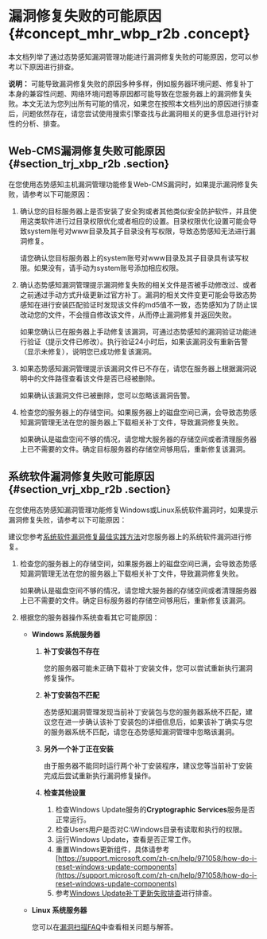 # 漏洞修复失败的可能原因 {#concept_mhr_wbp_r2b .concept}

本文档列举了通过态势感知漏洞管理功能进行漏洞修复失败的可能原因，您可以参考以下原因进行排查。

**说明：** 可能导致漏洞修复失败的原因多种多样，例如服务器环境问题、修复补丁本身的兼容性问题、网络环境问题等原因都可能导致在您服务器上的漏洞修复失败。本文无法为您列出所有可能的情况，如果您在按照本文档列出的原因进行排查后，问题依然存在，请您尝试使用搜索引擎查找与此漏洞相关的更多信息进行针对性的分析、排查。

## Web-CMS漏洞修复失败可能原因 {#section_trj_xbp_r2b .section}

在您使用态势感知主机漏洞管理功能修复Web-CMS漏洞时，如果提示漏洞修复失败，请参考以下可能原因：

1.  确认您的目标服务器上是否安装了安全狗或者其他类似安全防护软件，并且使用这类软件进行过目录权限优化或者相应的设置。目录权限优化设置可能会导致system账号对www目录及其子目录没有写权限，导致态势感知无法进行漏洞修复。

    请您确认您目标服务器上的system账号对www目录及其子目录具有读写权限。如果没有，请手动为system账号添加相应权限。

2.  确认态势感知漏洞管理提示漏洞修复失败的相关文件是否被手动修改过、或者之前通过手动方式升级更新过官方补丁。漏洞的相关文件变更可能会导致态势感知在进行安装匹配验证时发现该文件的md5值不一致，态势感知为了防止误改动您的文件，不会擅自修改该文件，从而停止漏洞修复并返回失败。

    如果您确认已在服务器上手动修复该漏洞，可通过态势感知的漏洞验证功能进行验证（提示文件已修改）。执行验证24小时后，如果该漏洞没有重新告警（显示未修复），说明您已成功修复该漏洞。

3.  如果态势感知漏洞管理提示该漏洞文件已不存在，请您在服务器上根据漏洞说明中的文件路径查看该文件是否已经被删除。

    如果确认该漏洞文件已被删除，您可以忽略该漏洞告警。

4.  检查您的服务器上的存储空间。如果服务器上的磁盘空间已满，会导致态势感知漏洞管理无法在您的服务器上下载相关补丁文件，导致漏洞修复失败。

    如果确认是磁盘空间不够的情况，请您增大服务器的存储空间或者清理服务器上已不需要的文件。确定目标服务器的存储空间够用后，重新修复该漏洞。


## 系统软件漏洞修复失败可能原因 {#section_vrj_xbp_r2b .section}

在您使用态势感知漏洞管理功能修复Windows或Linux系统软件漏洞时，如果提示漏洞修复失败，请参考以下可能原因：

建议您参考[系统软件漏洞修复最佳实践方法](../../../../../cn.zh-CN/用户指南/漏洞管理/服务器软件漏洞修复.md#)对您服务器上的系统软件漏洞进行修复。

1.  检查您的服务器上的存储空间，如果服务器上的磁盘空间已满，会导致态势感知漏洞管理无法在您的服务器上下载相关补丁文件，导致漏洞修复失败。

    如果确认是磁盘空间不够的情况，请您增大服务器的存储空间或者清理服务器上已不需要的文件。确定目标服务器的存储空间够用后，重新修复该漏洞。

2.  根据您的服务器操作系统查看其它可能原因：
    -   **Windows 系统服务器**
        1.  **补丁安装包不存在**

            您的服务器可能未正确下载补丁安装文件，您可以尝试重新执行漏洞修复操作。

        2.  **补丁安装包不匹配**

            态势感知漏洞管理发现当前补丁安装包与您的服务器系统不匹配，建议您在进一步确认该补丁安装包的详细信息后，如果该补丁确实与您的服务器系统不匹配，请您在态势感知漏洞管理中忽略该漏洞。

        3.  **另外一个补丁正在安装**

            由于服务器不能同时运行两个补丁安装程序，建议您等当前补丁安装完成后尝试重新执行漏洞修复操作。

        4.  **检查其他设置**
            1.  检查Windows Update服务的**Cryptographic Services**服务是否正常运行。
            2.  检查Users用户是否对C:\\Windows目录有读取和执行的权限。
            3.  运行Windows Update，查看是否正常工作。
            4.  重置Windows更新组件，具体请参考[https://support.microsoft.com/zh-cn/help/971058/how-do-i-reset-windows-update-components](https://support.microsoft.com/zh-cn/help/971058/how-do-i-reset-windows-update-components)
            5.  参考[Windows Update补丁更新失败排查](https://help.aliyun.com/document_detail/41053.html)进行排查。
    -   **Linux 系统服务器**

        您可以在[漏洞扫描FAQ](cn.zh-CN/常见问题/漏洞扫描FAQ.md#)中查看相关问题与解答。


